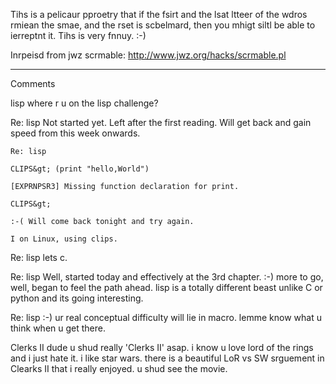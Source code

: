 Tihs is a pelicaur pproetry that if the fsirt and the lsat ltteer of the wdros
rmiean the smae, and the rset is scbelmard, then you mhigt siltl be able to
ierreptnt it. Tihs is very fnnuy. :-)

Inrpeisd from jwz scrmable: http://www.jwz.org/hacks/scrmable.pl

----

Comments


lisp
where r u on the lisp challenge?


Re: lisp
Not started yet. Left after the first reading. Will get back and gain speed from this week onwards.

```
Re: lisp

CLIPS&gt; (print "hello,World")

[EXPRNPSR3] Missing function declaration for print.

CLIPS&gt;

:-( Will come back tonight and try again.

I on Linux, using clips.
```

Re: lisp
lets c.

Re: lisp
Well, started today and effectively at the 3rd chapter. :-)
more to go, well, began to feel the path ahead. lisp is a totally different beast unlike C or python and its going interesting.

Re: lisp
:-)
ur real conceptual difficulty will lie in macro. lemme know what u think when u get there.

Clerks II
dude u shud really 'Clerks II' asap. i know u love lord of the rings and i just
hate it. i like star wars. there is a beautiful LoR vs SW srguement in Clearks
II that i really enjoyed. u shud see the movie.